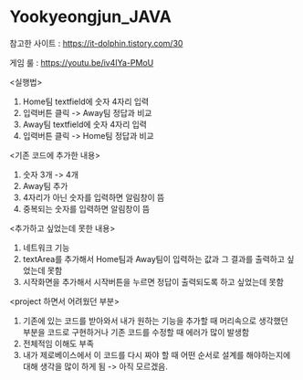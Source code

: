 # Yookyeongjun_JAVA

참고한 사이트 : https://it-dolphin.tistory.com/30

게임 룰 : https://youtu.be/iv4IYa-PMoU

<실행법>
  1) Home팀 textfield에 숫자 4자리 입력
  2) 입력버튼 클릭 -> Away팀 정답과 비교
  3) Away팀 textfield에 숫자 4자리 입력
  4) 입력버튼 클릭 -> Home팀 정답과 비교

<기존 코드에 추가한 내용>
  1) 숫자 3개 -> 4개
  2) Away팀 추가
  3) 4자리가 아닌 숫자를 입력하면 알림창이 뜸
  4) 중복되는 숫자를 입력하면 알림창이 뜸

<추가하고 싶었는데 못한 내용>
  1) 네트워크 기능
  2) textArea를 추가해서 Home팀과 Away팀이 입력하는 값과 그 결과를 출력하고 싶었는데 못함
  3) 시작화면을 추가해서 시작버튼을 누르면 정답이 출력되도록 하고 싶었는데 못함
  
<project 하면서 어려웠던 부분>
  1) 기존에 있는 코드를 받아와서 내가 원하는 기능을 추가할 때 머리속으로 생각했던 부분을 코드로 구현하거나 기존 코드를 수정할 때
  에러가 많이 발생함
  2) 전체적임 이해도 부족
  3) 내가 제로베이스에서 이 코드를 다시 짜야 할 때 어떤 순서로 설계를 해야하는지에 대해 생각을 많이 하게 됨 -> 아직 모르겠음.

